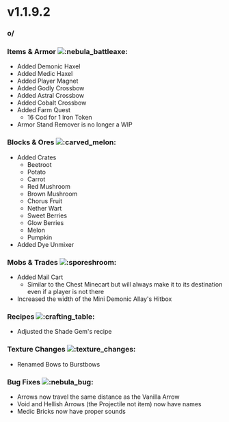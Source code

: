 # v1.1.9.2

### **o/**

### **Items & Armor** ![:nebula\_battleaxe:](https://cdn.discordapp.com/emojis/1223313950699946066.webp?size=56\&quality=lossless)

* Added Demonic Haxel
* Added Medic Haxel
* Added Player Magnet
* Added Godly Crossbow
* Added Astral Crossbow
* Added Cobalt Crossbow
* Added Farm Quest
  * 16 Cod for 1 Iron Token
* Armor Stand Remover is no longer a WIP

### **Blocks & Ores** ![:carved\_melon:](https://cdn.discordapp.com/emojis/1157847908905926747.webp?size=56\&quality=lossless)﻿﻿﻿

* Added Crates
  * Beetroot
  * Potato
  * Carrot
  * Red Mushroom
  * Brown Mushroom
  * Chorus Fruit
  * Nether Wart
  * Sweet Berries
  * Glow Berries
  * Melon
  * Pumpkin
* Added Dye Unmixer

### **Mobs & Trades** ![:sporeshroom:](https://cdn.discordapp.com/emojis/1220560836297359461.webp?size=56\&quality=lossless)﻿﻿﻿

* Added Mail Cart
  * Similar to the Chest Minecart but will always make it to its destination even if a player is not there
* Increased the width of the Mini Demonic Allay's Hitbox

### **Recipes** ![:crafting\_table:](https://cdn.discordapp.com/emojis/1223312614243962921.webp?size=56\&quality=lossless)﻿﻿

* Adjusted the Shade Gem's recipe

### **Texture Changes** ![:texture\_changes:](https://cdn.discordapp.com/emojis/1175923191869345873.webp?size=56\&quality=lossless)﻿﻿

* Renamed Bows to Burstbows

### **Bug Fixes** ![:nebula\_bug:](https://cdn.discordapp.com/emojis/1174855831473365044.webp?size=56\&quality=lossless)

* Arrows now travel the same distance as the Vanilla Arrow
* Void and Hellish Arrows (the Projectile not item) now have names
* Medic Bricks now have proper sounds
